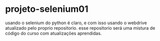 # projeto-selenium01
usando o selenium do python é claro, e com isso usando o webdrive atualizado pelo proprio repositorio. esse repositorio será uma mistura de código do curso com atualizações aprendidas.
